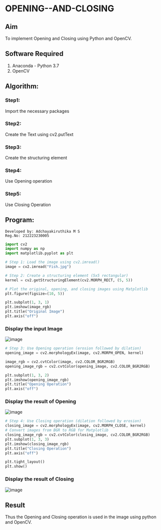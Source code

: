 # OPENING--AND-CLOSING
## Aim
To implement Opening and Closing using Python and OpenCV.

## Software Required
1. Anaconda - Python 3.7
2. OpenCV
## Algorithm:

### Step1:
Import the necessary packages


### Step2:
Create the Text using cv2.putText

### Step3:
Create the structuring element

### Step4:
Use Opening operation

### Step5:
Use Closing Operation

 
## Program:
```
Developed by: Adchayakiruthika M S
Reg.No: 212223230005
```

```python
import cv2
import numpy as np
import matplotlib.pyplot as plt

# Step 1: Load the image using cv2.imread()
image = cv2.imread("Fish.jpg")  

# Step 2: Create a structuring element (5x5 rectangular)
kernel = cv2.getStructuringElement(cv2.MORPH_RECT, (5, 5))

# Plot the original, opening, and closing images using Matplotlib
plt.figure(figsize=(10, 5))

plt.subplot(1, 3, 1)
plt.imshow(image_rgb)
plt.title("Original Image")
plt.axis("off")

```

### Display the input Image
![image](https://github.com/user-attachments/assets/c6772ac7-5d88-46ba-9c06-f63c15e3c7ed)
<br>
```python
# Step 3: Use Opening operation (erosion followed by dilation)
opening_image = cv2.morphologyEx(image, cv2.MORPH_OPEN, kernel)

image_rgb = cv2.cvtColor(image, cv2.COLOR_BGR2RGB)
opening_image_rgb = cv2.cvtColor(opening_image, cv2.COLOR_BGR2RGB)

plt.subplot(1, 3, 2)
plt.imshow(opening_image_rgb)
plt.title("Opening Operation")
plt.axis("off")
```

### Display the result of Opening
![image](https://github.com/user-attachments/assets/1dc47e42-1357-449e-9d9b-6984ddb666a6)
<br>
```python
# Step 4: Use Closing operation (dilation followed by erosion)
closing_image = cv2.morphologyEx(image, cv2.MORPH_CLOSE, kernel)
# Convert images from BGR to RGB for Matplotlib
closing_image_rgb = cv2.cvtColor(closing_image, cv2.COLOR_BGR2RGB)
plt.subplot(1, 3, 3)
plt.imshow(closing_image_rgb)
plt.title("Closing Operation")
plt.axis("off")

plt.tight_layout()
plt.show()

```
### Display the result of Closing
![image](https://github.com/user-attachments/assets/4f0cd2c5-bbdd-4cbc-bf99-ab1bc25001be)
<br>
## Result
Thus the Opening and Closing operation is used in the image using python and OpenCV.
